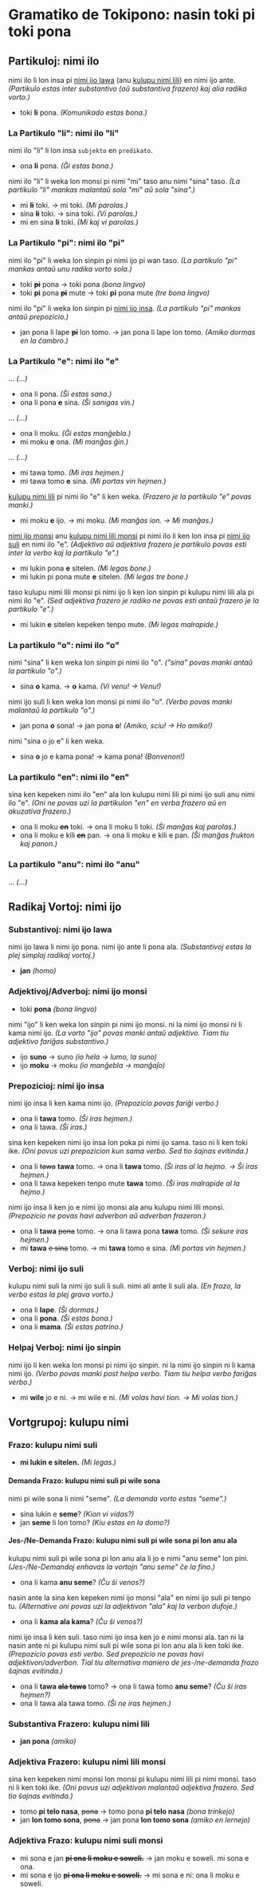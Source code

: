 # Gramatiko de Tokipono: nasin toki pi toki pona

## Partikuloj: nimi ilo

nimi ilo li lon insa pi [nimi ijo lawa](#substantivoj-nimi-ijo-lawa) (anu [kulupu nimi lili](#substantiva-frazero-kulupu-nimi-lili)) en nimi ijo ante. *(Partikulo estas inter substantivo (aŭ substantiva frazero) kaj alia radika vorto.)*

* toki **li** pona. *(Komunikado estas bona.)*

### La Partikulo "li": nimi ilo "li"

nimi ilo "li" li lon insa ``subjekto`` en ``predikato``.

* ona **li** pona. *(Ĝi estas bona.)*

nimi ilo "li" li weka lon monsi pi nimi "mi" taso anu nimi "sina" taso. *(La partikulo "li" mankas malantaŭ sola "mi" aŭ sola "sina".)*

* mi ~~**li**~~ toki. → mi toki. *(Mi parolas.)*
* sina ~~**li**~~ toki. → sina toki. *(Vi parolas.)*
* mi en sina **li** toki. *(Mi kaj vi parolas.)*

### La Partikulo "pi": nimi ilo "pi"

nimi ilo "pi" li weka lon sinpin pi nimi ijo pi wan taso. *(La partikulo "pi" mankas antaŭ unu radika vorto sola.)*

* toki ~~**pi**~~ pona → toki pona *(bona lingvo)*
* toki **pi** pona ~~**pi**~~ mute → toki **pi** pona mute *(tre bona lingvo)*

nimi ilo "pi" li weka lon sinpin pi [nimi ijo insa](#prepozicioj-nimi-ijo-insa). *(La partikulo "pi" mankas antaŭ prepozicio.)*

* jan pona li lape ~~**pi**~~ lon tomo. → jan pona li lape lon tomo. *(Amiko dormas en la ĉambro.)*

### La Partikulo "e": nimi ilo "e"

... *(...)*

* ona li pona. *(Ŝi estas sana.)*
* ona li pona **e** sina. *(Ŝi sanigas vin.)*

... *(...)*

* ona li moku. *(Ĝi estas manĝebla.)*
* mi moku **e** ona. *(Mi manĝas ĝin.)*

... *(...)*

* mi tawa tomo. *(Mi iras hejmen.)*
* mi tawa tomo **e** sina. *(Mi portas vin hejmen.)*

[kulupu nimi lili](#substantiva-frazero-kulupu-nimi-lili) pi nimi ilo "e" li ken weka. *(Frazero je la partikulo "e" povas manki.)*

* mi moku **e** ijo. → mi moku. *(Mi manĝas ion. → Mi manĝas.)*

[nimi ijo monsi](#adjektivojadverboj-nimi-ijo-monsi) anu [kulupu nimi lili monsi](#adjektiva-frazero-kulupu-nimi-lili-monsi) pi nimi ilo li ken lon insa pi [nimi ijo suli](#verboj-nimi-ijo-suli) en nimi ilo "e". *(Adjektivo aŭ adjektiva frazero je partikulo povas esti inter la verbo kaj la partikulo "e".)*

* mi lukin pona **e** sitelen. *(Mi legas bone.)*
* mi lukin pi pona mute **e** sitelen. *(Mi legas tre bone.)*

taso kulupu nimi lili monsi pi nimi ijo li ken lon sinpin pi kulupu nimi lili ala pi nimi ilo "e". *(Sed adjektiva frazero je radiko ne povas esti antaŭ frazero je la partikulo "e".)*

* mi lukin **e** sitelen kepeken tenpo mute. *(Mi legas malrapide.)*

### La partikulo "o": nimi ilo "o"

nimi "sina" li ken weka lon sinpin pi nimi ilo "o". *("sina" povas manki antaŭ la partikulo "o".)*

* sina **o** kama. → **o** kama. *(Vi venu! → Venu!)*

nimi ijo suli li ken weka lon monsi pi nimi ilo "o". *(Verbo povas manki malantaŭ la partikulo "o".)*

* jan pona **o** sona! → jan pona **o**! *(Amiko, sciu! → Ho amiko!)*

nimi "sina o jo e" li ken weka.

* sina **o** jo e kama pona! → kama pona! *(Bonvenon!)*

### La partikulo "en": nimi ilo "en"

sina ken kepeken nimi ilo "en" ala lon kulupu nimi lili pi nimi ijo suli anu nimi ilo "e". *(Oni ne povas uzi la partikulon "en" en verba frazero aŭ en akuzativa frazero.)*

* ona li moku ~~**en**~~ toki. → ona li moku li toki. *(Ŝi manĝas kaj parolas.)*
* ona li moku e kili ~~**en**~~ pan. → ona li moku e kili e pan. *(Ŝi manĝas frukton kaj panon.)*

### La partikulo "anu": nimi ilo "anu"

... *(...)*

## Radikaj Vortoj: nimi ijo

### Substantivoj: nimi ijo lawa

nimi ijo lawa li nimi ijo pona. nimi ijo ante li pona ala. *(Substantivoj estas la plej simplaj radikaj vortoj.)*

* **jan** *(homo)*

### Adjektivoj/Adverboj: nimi ijo monsi

* toki **pona** *(bona lingvo)*

nimi "ijo" li ken weka lon sinpin pi nimi ijo monsi. ni la nimi ijo monsi ni li kama nimi ijo. *(La vorto "ijo" povas manki antaŭ adjektivo. Tiam tiu adjektivo fariĝas substantivo.)*

* ijo **suno** → suno *(io hela → lumo, la suno)*
* ijo **moku** → moku *(io manĝebla → manĝaĵo)*

### Prepozicioj: nimi ijo insa

nimi ijo insa li ken kama nimi ijo. *(Prepozicio povas fariĝi verbo.)*

* ona li **tawa** tomo. *(Ŝi iras hejmen.)*
* ona li tawa. *(Ŝi iras.)*

sina ken kepeken nimi ijo insa lon poka pi nimi ijo sama. taso ni li ken toki ike. *(Oni povus uzi prepozicion kun sama verbo. Sed tio ŝajnas evitinda.)*

* ona li ~~tawa~~ **tawa** tomo. → ona li **tawa** tomo. *(Ŝi iras al la hejmo. → Ŝi iras hejmen.)*
* ona li tawa kepeken tenpo mute **tawa** tomo. *(Ŝi iras malrapide al la hejmo.)*

nimi ijo insa li ken jo e nimi ijo monsi ala anu kulupu nimi lili monsi. *(Prepozicio ne povas havi adverbon aŭ adverban frazeron.)*

* ona li **tawa** ~~pona~~ tomo. → ona li tawa pona **tawa** tomo. *(Ŝi sekure iras hejmen.)*
* mi **tawa** ~~e sina~~ tomo. → mi **tawa** tomo e sina. *(Mi portas vin hejmen.)*

### Verboj: nimi ijo suli

kulupu nimi suli la nimi ijo suli li suli. nimi ali ante li suli ala. *(En frazo, la verbo estas la plej grava vorto.)*

* ona li **lape**. *(Ŝi dormas.)*
* ona li **pona**. *(Ŝi estas bona.)*
* ona li **mama**. *(Ŝi estas patrino.)*

### Helpaj Verboj: nimi ijo sinpin

nimi ijo li ken weka lon monsi pi nimi ijo sinpin. ni la nimi ijo sinpin ni li kama nimi ijo. *(Verbo povas manki post helpa verbo. Tiam tiu helpa verbo fariĝas verbo.)*

* mi **wile** jo e ni. → mi wile e ni. *(Mi volas havi tion. → Mi volas tion.)*

## Vortgrupoj: kulupu nimi

### Frazo: kulupu nimi suli

* **mi lukin e sitelen.** *(Mi legas.)*

#### Demanda Frazo: kulupu nimi suli pi wile sona

nimi pi wile sona li nimi "seme". *(La demanda vorto estas "seme".)*

* sina lukin e **seme**? *(Kion vi vidas?)*
* jan **seme** li lon tomo? *(Kiu estas en la domo?)*

#### Jes-/Ne-Demanda Frazo: kulupu nimi suli pi wile sona pi lon anu ala

kulupu nimi suli pi wile sona pi lon anu ala li jo e nimi "anu seme" lon pini. *(Jes-/Ne-Demandoj enhavas la vortojn "anu seme" ĉe la fino.)*

* ona li kama **anu seme**? *(Ĉu ŝi venos?)*

nasin ante la sina ken kepeken nimi ijo monsi "ala" en nimi ijo suli pi tenpo tu. *(Alternative oni povas uzi la adjektivon "ala" kaj la verbon dufoje.)* 

* ona li **kama ala kama**? *(Ĉu ŝi venos?)*

nimi ijo insa li ken suli. taso nimi ijo insa ken jo e nimi monsi ala. tan ni la nasin ante ni pi kulupu nimi suli pi wile sona pi lon anu ala li ken toki ike. *(Prepozicio povas esti verbo. Sed prepozicio ne povas havi adjektivon/adverbon. Tial tiu alternativa maniero de jes-/ne-demanda frazo ŝajnas evitinda.)*

* ona li **tawa ~~ala tawa~~** tomo? → ona li tawa tomo **anu seme**? *(Ĉu ŝi iras hejmen?)*
* ona li tawa ala tawa tomo. *(Ŝi ne iras hejmen.)*

### Substantiva Frazero: kulupu nimi lili

* **jan pona** *(amiko)*

### Adjektiva Frazero: kulupu nimi lili monsi

sina ken kepeken nimi monsi lon monsi pi kulupu nimi lili pi nimi monsi. taso ni li ken toki ike. *(Oni povus uzi adjektivon malantaŭ adjektiva frazero. Sed tio ŝajnas evitinda.)*

* tomo **pi telo nasa**, ~~pona~~ → tomo pona **pi telo nasa** *(bona trinkejo)*
* jan **lon tomo sona**, ~~pona~~ → jan pona **lon tomo sona** *(amiko en lernejo)*

### Adjektiva Frazo: kulupu nimi suli monsi

* mi sona e jan ~~**pi ona li moku e soweli.**~~ → jan moku e soweli. mi sona e ona.
* mi sona e ijo ~~**pi ona li moku e soweli.**~~ → mi sona e ni: ona li moku e soweli.
